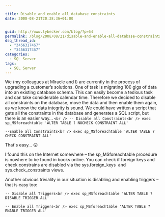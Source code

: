 ```yaml
---

title: Disable and enable all database constraints
date: 2008-08-21T20:38:36+01:00


guid: http://www.lybecker.com/blog/?p=64
permalink: /blog/2008/08/21/disable-and-enable-all-database-constraints/
dsq_thread_id:
  - "3456317467"
  - "3456317467"
categories:
  - SQL Server
tags:
  - SQL Server
---
```

We (my colleagues at Miracle and I) are currently in the process of upgrading a customer’s solutions. One of task is migrating 100 gigs of data into an existing database schema. This can easily become a tedious task and can take considerable calendar time. Therefore we decided to disable all constraints on the database, move the data and then enable them again, as we know the data integrity is sound.
We could have written a script that gets all the constraints in the database and generates a SQL script, but there is an easier way…
`<br />
-- Disable all Constraints<br />
exec sp_MSforeachtable 'ALTER TABLE ? NOCHECK CONSTRAINT ALL'`

`--Enable all Constraints<br />
exec sp_MSforeachtable 'ALTER TABLE ? CHECK CONSTRAINT ALL'`

That's easy&#8230; 😛

I found this on the Internet somewhere &#8211; the sp_MSforeachtable procedure is nowhere to be found in books online.
You can check if foreign keys and check constrains are disabled via the sys.foreign\_keys  and sys.check\_constraints views.

Another obvious triviality in our situation is disabling and enabling triggers – that is easy too:

`-- Disable all Triggers<br />
exec sp_MSforeachtable 'ALTER TABLE ? DISABLE TRIGGER ALL'`

`-- Enable all Triggers<br />
exec sp_MSforeachtable 'ALTER TABLE ? ENABLE TRIGGER ALL'`
